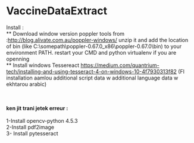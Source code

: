 # VaccineDataExtract
Install : </br>
** Download window version poppler tools from :http://blog.alivate.com.au/poppler-windows/ 
unzip it and add the location of bin (like C:\somepath\poppler-0.67.0_x86\poppler-0.67.0\bin) to your environment PATH.
restart your CMD and python virtualenv if you are openning </br> 
** Install windows Tessereact https://medium.com/quantrium-tech/installing-and-using-tesseract-4-on-windows-10-4f7930313f82 (Fl installation aamlou additional script data w additional language data w ekhtarou arabic)</br>
</br></br>

<b>ken jit trani jetek erreur :</b></br></br>
1-Install opencv-python 4.5.3</br>
2-Install pdf2image</br>
3- Install pytesseract </br>




